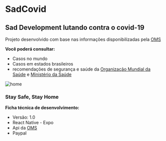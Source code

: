 # SadCovid

## Sad Development lutando contra o covid-19

Projeto desenvolvido com base nas informações disponibilizadas pela [OMS](https://www.who.int/)

**Você poderá consultar:**
- Casos no mundo
- Casos em estados brasileiros
- recomendações de segurança e saúde da [Organização Mundial da Saúde](https://www.who.int/) e [Ministério da Saúde](https://saude.gov.br/)


![home](https://user-images.githubusercontent.com/48124913/82735040-29c63e80-9cf5-11ea-9d9a-b21c397bf453.PNG)

### Stay Safe, Stay Home

**Ficha técnica de desenvolvimento:**
- Versão: 1.0
- React Native - Expo
- Api da [OMS](https://www.who.int/)
- Paypal
